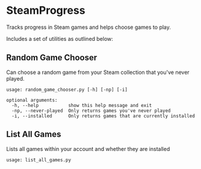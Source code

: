 # SteamProgress

Tracks progress in Steam games and helps choose games to play.

Includes a set of utilities as outlined below:

## Random Game Chooser

Can choose a random game from your Steam collection that you've never played.

    usage: random_game_chooser.py [-h] [-np] [-i]

    optional arguments:
      -h, --help           show this help message and exit
      -np, --never-played  Only returns games you've never played
      -i, --installed      Only returns games that are currently installed

## List All Games

Lists all games within your account and whether they are installed

    usage: list_all_games.py
